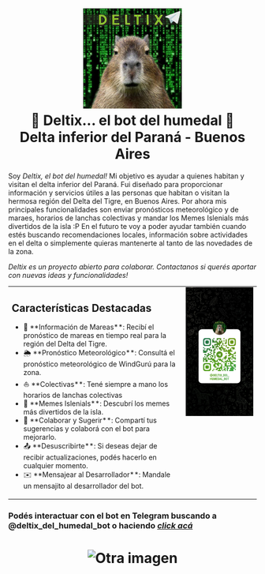 <h1 align="center">
  <img src="bot_icon.png" alt="soy deltix" width="200"><br>
  &#127795 Deltix... el bot del humedal &#127795<br>
  Delta inferior del Paraná - Buenos Aires
</h1>


Soy *Deltix, el bot del humedal!* Mi objetivo es ayudar a quienes habitan y visitan el delta inferior del Paraná. Fui diseñado para proporcionar información y servicios útiles a las personas que habitan o visitan la hermosa región del Delta del Tigre, en Buenos Aires. Por ahora mis principales funcionalidades son enviar pronósticos meteorológico y de maraes, horarios de lanchas colectivas y mandar los Memes Islenials más divertidos de la isla :P En el futuro te voy a poder ayudar también cuando estés buscando recomendaciones locales, información sobre actividades en el delta o simplemente quieras mantenerte al tanto de las novedades de la zona.

*Deltix es un proyecto abierto para colaborar. Contactanos si querés aportar con nuevas ideas y funcionalidades!*

<table>
  <tr>
    <td style="width: 70%;">
      <h2>Características Destacadas</h2>
      <ul>
        <li>🌊 **Información de Mareas**: Recibí el pronóstico de mareas en tiempo real para la región del Delta del Tigre.</li>
        <li>🌦️ **Pronóstico Meteorológico**: Consultá el pronóstico meteorológico de WindGurú para la zona.</li>
        <li>⛵ **Colectivas**: Tené siempre a mano los horarios de lanchas colectivas</li>
        <li>🤣 **Memes Islenials**: Descubrí los memes más divertidos de la isla.</li>
        <li>🤝 **Colaborar y Sugerir**: Compartí tus sugerencias y colaborá con el bot para mejorarlo.</li>
        <li>📤 **Desuscribirte**: Si deseas dejar de recibir actualizaciones, podés hacerlo en cualquier momento.</li>
        <li>✉️ **Mensajear al Desarrollador**: Mandale un mensajito al desarrollador del bot.</li>
      </ul>
    </td>
    <td style="width: 30%; vertical-align: top;">
      <img src="bot_qr.png" alt="Código QR del bot" width="150">
    </td>
  </tr>
</table>

### Podés interactuar con el bot en Telegram buscando a @deltix_del_humedal_bot o haciendo *[click acá](https://t.me/deltix_del_humedal_bot)*
<h1 align="center">
<img src="https://github.com/marajadesantelmo/deltix/assets/50368116/3a2ce1a0-0fc6-483d-a164-d2f89e92ba65" alt="Otra imagen" width="400">
</h1>

